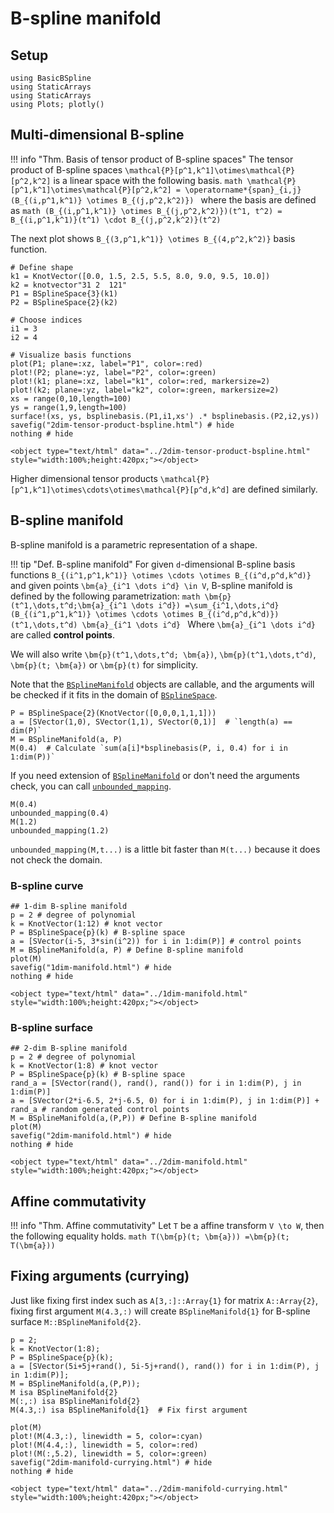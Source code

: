 # B-spline manifold

## Setup
```@example math_bsplinemanifold
using BasicBSpline
using StaticArrays
using StaticArrays
using Plots; plotly()
```

## Multi-dimensional B-spline

!!! info "Thm.  Basis of tensor product of B-spline spaces"
    The tensor product of B-spline spaces ``\mathcal{P}[p^1,k^1]\otimes\mathcal{P}[p^2,k^2]`` is a linear space with the following basis.
    ```math
    \mathcal{P}[p^1,k^1]\otimes\mathcal{P}[p^2,k^2]
    = \operatorname*{span}_{i,j} (B_{(i,p^1,k^1)} \otimes B_{(j,p^2,k^2)})
    ```
    where the basis are defined as
    ```math
    (B_{(i,p^1,k^1)} \otimes B_{(j,p^2,k^2)})(t^1, t^2)
    = B_{(i,p^1,k^1)}(t^1) \cdot B_{(j,p^2,k^2)}(t^2)
    ```

The next plot shows ``B_{(3,p^1,k^1)} \otimes B_{(4,p^2,k^2)}`` basis function.

```@example math_bsplinemanifold
# Define shape
k1 = KnotVector([0.0, 1.5, 2.5, 5.5, 8.0, 9.0, 9.5, 10.0])
k2 = knotvector"31 2  121"
P1 = BSplineSpace{3}(k1)
P2 = BSplineSpace{2}(k2)

# Choose indices
i1 = 3
i2 = 4

# Visualize basis functions
plot(P1; plane=:xz, label="P1", color=:red)
plot!(P2; plane=:yz, label="P2", color=:green)
plot!(k1; plane=:xz, label="k1", color=:red, markersize=2)
plot!(k2; plane=:yz, label="k2", color=:green, markersize=2)
xs = range(0,10,length=100)
ys = range(1,9,length=100)
surface!(xs, ys, bsplinebasis.(P1,i1,xs') .* bsplinebasis.(P2,i2,ys))
savefig("2dim-tensor-product-bspline.html") # hide
nothing # hide
```

```@raw html
<object type="text/html" data="../2dim-tensor-product-bspline.html" style="width:100%;height:420px;"></object>
```

Higher dimensional tensor products ``\mathcal{P}[p^1,k^1]\otimes\cdots\otimes\mathcal{P}[p^d,k^d]`` are defined similarly.

## B-spline manifold
B-spline manifold is a parametric representation of a shape.

!!! tip "Def.  B-spline manifold"
    For given ``d``-dimensional B-spline basis functions ``B_{(i^1,p^1,k^1)} \otimes \cdots \otimes B_{(i^d,p^d,k^d)}`` and given points ``\bm{a}_{i^1 \dots i^d} \in V``, B-spline manifold is defined by the following parametrization:
    ```math
    \bm{p}(t^1,\dots,t^d;\bm{a}_{i^1 \dots i^d})
    =\sum_{i^1,\dots,i^d}(B_{(i^1,p^1,k^1)} \otimes \cdots \otimes B_{(i^d,p^d,k^d)})(t^1,\dots,t^d) \bm{a}_{i^1 \dots i^d}
    ```
    Where ``\bm{a}_{i^1 \dots i^d}`` are called **control points**.

We will also write ``\bm{p}(t^1,\dots,t^d; \bm{a})``, ``\bm{p}(t^1,\dots,t^d)``, ``\bm{p}(t; \bm{a})`` or ``\bm{p}(t)`` for simplicity.

Note that the [`BSplineManifold`](@ref) objects are callable, and the arguments will be checked if it fits in the domain of [`BSplineSpace`](@ref).

```@example math_bsplinemanifold
P = BSplineSpace{2}(KnotVector([0,0,0,1,1,1]))
a = [SVector(1,0), SVector(1,1), SVector(0,1)]  # `length(a) == dim(P)`
M = BSplineManifold(a, P)
M(0.4)  # Calculate `sum(a[i]*bsplinebasis(P, i, 0.4) for i in 1:dim(P))`
```

If you need extension of [`BSplineManifold`](@ref) or don't need the arguments check, you can call [`unbounded_mapping`](@ref).

```@repl math_bsplinemanifold
M(0.4)
unbounded_mapping(0.4)
M(1.2)
unbounded_mapping(1.2)
```

`unbounded_mapping(M,t...)` is a little bit faster than `M(t...)` because it does not check the domain.

### B-spline curve
```@example math_bsplinemanifold
## 1-dim B-spline manifold
p = 2 # degree of polynomial
k = KnotVector(1:12) # knot vector
P = BSplineSpace{p}(k) # B-spline space
a = [SVector(i-5, 3*sin(i^2)) for i in 1:dim(P)] # control points
M = BSplineManifold(a, P) # Define B-spline manifold
plot(M)
savefig("1dim-manifold.html") # hide
nothing # hide
```

```@raw html
<object type="text/html" data="../1dim-manifold.html" style="width:100%;height:420px;"></object>
```

### B-spline surface
```@example math_bsplinemanifold
## 2-dim B-spline manifold
p = 2 # degree of polynomial
k = KnotVector(1:8) # knot vector
P = BSplineSpace{p}(k) # B-spline space
rand_a = [SVector(rand(), rand(), rand()) for i in 1:dim(P), j in 1:dim(P)]
a = [SVector(2*i-6.5, 2*j-6.5, 0) for i in 1:dim(P), j in 1:dim(P)] + rand_a # random generated control points
M = BSplineManifold(a,(P,P)) # Define B-spline manifold
plot(M)
savefig("2dim-manifold.html") # hide
nothing # hide
```

```@raw html
<object type="text/html" data="../2dim-manifold.html" style="width:100%;height:420px;"></object>
```

## Affine commutativity
!!! info "Thm.  Affine commutativity"
    Let ``T`` be a affine transform ``V \to W``, then the following equality holds.
    ```math
    T(\bm{p}(t; \bm{a}))
    =\bm{p}(t; T(\bm{a}))
    ```

## Fixing arguments (currying)
Just like fixing first index such as `A[3,:]::Array{1}` for matrix `A::Array{2}`, fixing first argument `M(4.3,:)` will create `BSplineManifold{1}` for B-spline surface `M::BSplineManifold{2}`.

```@repl math_bsplinemanifold
p = 2;
k = KnotVector(1:8);
P = BSplineSpace{p}(k);
a = [SVector(5i+5j+rand(), 5i-5j+rand(), rand()) for i in 1:dim(P), j in 1:dim(P)];
M = BSplineManifold(a,(P,P));
M isa BSplineManifold{2}
M(:,:) isa BSplineManifold{2}
M(4.3,:) isa BSplineManifold{1}  # Fix first argument
```

```@example math_bsplinemanifold
plot(M)
plot!(M(4.3,:), linewidth = 5, color=:cyan)
plot!(M(4.4,:), linewidth = 5, color=:red)
plot!(M(:,5.2), linewidth = 5, color=:green)
savefig("2dim-manifold-currying.html") # hide
nothing # hide
```

```@raw html
<object type="text/html" data="../2dim-manifold-currying.html" style="width:100%;height:420px;"></object>
```
